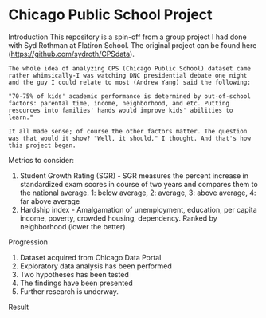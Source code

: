 # Chicago Public School Project

Introduction
    This repository is a spin-off from a group project I had done with Syd Rothman at Flatiron School. The original project can be found here (https://github.com/sydroth/CPSdata). 
    
    The whole idea of analyzing CPS (Chicago Public School) dataset came rather whimsically-I was watching DNC presidential debate one night and the guy I could relate to most (Andrew Yang) said the following:
    
    "70-75% of kids' academic performance is determined by out-of-school factors: parental time, income, neighborhood, and etc. Putting resources into families' hands would improve kids' abilities to learn."
    
    It all made sense; of course the other factors matter. The question was that would it show? "Well, it should," I thought. And that's how this project began.
    
Metrics to consider:
  1. Student Growth Rating (SGR)
    - SGR measures the percent increase in standardized exam scores in course of two years and compares them to the national average. 1: below average, 2: average, 3: above average, 4: far above average
  2. Hardship index
    - Amalgamation of unemployment, education, per capita income, poverty, crowded housing, dependency. Ranked by neighborhood (lower the better)
  
Progression
  1. Dataset acquired from Chicago Data Portal
  2. Exploratory data analysis has been performed
  3. Two hypotheses has been tested
  4. The findings have been presented
  5. Further research is underway. 

Result
